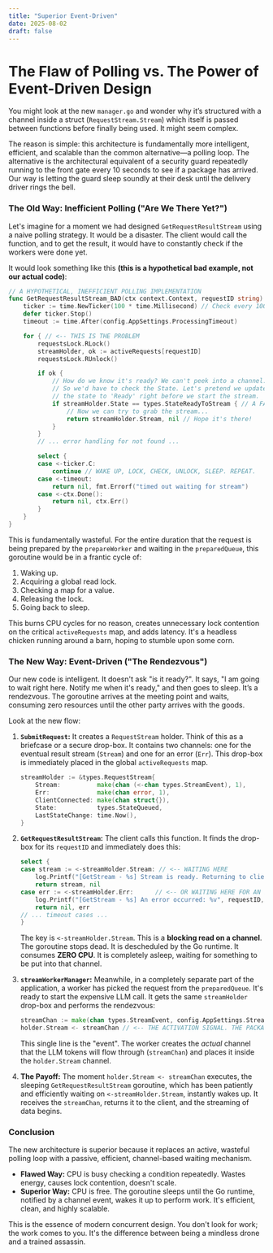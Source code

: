 ```yaml
---
title: "Superior Event-Driven"
date: 2025-08-02
draft: false
---
```


# The Flaw of Polling vs. The Power of Event-Driven Design

You might look at the new `manager.go` and wonder why it’s structured with a channel inside a struct (`RequestStream.Stream`) which itself is passed between functions before finally being used. It might seem complex.

The reason is simple: this architecture is fundamentally more intelligent, efficient, and scalable than the common alternative—a polling loop. The alternative is the architectural equivalent of a security guard repeatedly running to the front gate every 10 seconds to see if a package has arrived. Our way is letting the guard sleep soundly at their desk until the delivery driver rings the bell.

### The Old Way: Inefficient Polling ("Are We There Yet?")

Let's imagine for a moment we had designed `GetRequestResultStream` using a naive polling strategy. It would be a disaster. The client would call the function, and to get the result, it would have to constantly check if the workers were done yet.

It would look something like this **(this is a hypothetical bad example, not our actual code)**:

```go
// A HYPOTHETICAL, INEFFICIENT POLLING IMPLEMENTATION
func GetRequestResultStream_BAD(ctx context.Context, requestID string) (<-chan types.StreamEvent, error) {
	ticker := time.NewTicker(100 * time.Millisecond) // Check every 100ms
	defer ticker.Stop()
	timeout := time.After(config.AppSettings.ProcessingTimeout)

	for { // <-- THIS IS THE PROBLEM
		requestsLock.RLock()
		streamHolder, ok := activeRequests[requestID]
		requestsLock.RUnlock()

		if ok {
            // How do we know it's ready? We can't peek into a channel.
            // So we'd have to check the State. Let's pretend we update
            // the state to 'Ready' right before we start the stream.
			if streamHolder.State == types.StateReadyToStream { // A FAKE STATE
				// Now we can try to grab the stream...
                return streamHolder.Stream, nil // Hope it's there!
			}
		}
		// ... error handling for not found ...

		select {
		case <-ticker.C:
			continue // WAKE UP, LOCK, CHECK, UNLOCK, SLEEP. REPEAT.
		case <-timeout:
			return nil, fmt.Errorf("timed out waiting for stream")
		case <-ctx.Done():
			return nil, ctx.Err()
		}
	}
}
```

This is fundamentally wasteful. For the entire duration that the request is being prepared by the `prepareWorker` and waiting in the `preparedQueue`, this goroutine would be in a frantic cycle of:
1.  Waking up.
2.  Acquiring a global read lock.
3.  Checking a map for a value.
4.  Releasing the lock.
5.  Going back to sleep.

This burns CPU cycles for no reason, creates unnecessary lock contention on the critical `activeRequests` map, and adds latency. It's a headless chicken running around a barn, hoping to stumble upon some corn.

### The New Way: Event-Driven ("The Rendezvous")

Our new code is intelligent. It doesn't ask "is it ready?". It says, "I am going to wait right here. Notify me when it's ready," and then goes to sleep. It’s a rendezvous. The goroutine arrives at the meeting point and waits, consuming zero resources until the other party arrives with the goods.

Look at the new flow:

1.  **`SubmitRequest`:** It creates a `RequestStream` holder. Think of this as a briefcase or a secure drop-box. It contains two channels: one for the eventual result stream (`Stream`) and one for an error (`Err`). This drop-box is immediately placed in the global `activeRequests` map.
    ```go
	streamHolder := &types.RequestStream{
		Stream:          make(chan (<-chan types.StreamEvent), 1),
		Err:             make(chan error, 1),
		ClientConnected: make(chan struct{}),
		State:           types.StateQueued,
		LastStateChange: time.Now(),
	}
    ```

2.  **`GetRequestResultStream`:** The client calls this function. It finds the drop-box for its `requestID` and immediately does this:
    ```go
    select {
	case stream := <-streamHolder.Stream: // <-- WAITING HERE
		log.Printf("[GetStream - %s] Stream is ready. Returning to client.", requestID)
		return stream, nil
	case err := <-streamHolder.Err:      // <-- OR WAITING HERE FOR AN ERROR
		log.Printf("[GetStream - %s] An error occurred: %v", requestID, err)
		return nil, err
    // ... timeout cases ...
    }
    ```
    The key is `<-streamHolder.Stream`. This is a **blocking read on a channel**. The goroutine stops dead. It is descheduled by the Go runtime. It consumes **ZERO CPU**. It is completely asleep, waiting for something to be put into that channel.

3.  **`streamWorkerManager`:** Meanwhile, in a completely separate part of the application, a worker has picked the request from the `preparedQueue`. It's ready to start the expensive LLM call. It gets the same `streamHolder` drop-box and performs the rendezvous:
    ```go
    streamChan := make(chan types.StreamEvent, config.AppSettings.StreamTokenBuffer)
    holder.Stream <- streamChan // <-- THE ACTIVATION SIGNAL. THE PACKAGE IS DROPPED.
    ```
    This single line is the "event". The worker creates the *actual* channel that the LLM tokens will flow through (`streamChan`) and places it inside the `holder.Stream` channel.

4.  **The Payoff:** The moment `holder.Stream <- streamChan` executes, the sleeping `GetRequestResultStream` goroutine, which has been patiently and efficiently waiting on `<-streamHolder.Stream`, instantly wakes up. It receives the `streamChan`, returns it to the client, and the streaming of data begins.

### Conclusion

The new architecture is superior because it replaces an active, wasteful polling loop with a passive, efficient, channel-based waiting mechanism.

*   **Flawed Way:** CPU is busy checking a condition repeatedly. Wastes energy, causes lock contention, doesn't scale.
*   **Superior Way:** CPU is free. The goroutine sleeps until the Go runtime, notified by a channel event, wakes it up to perform work. It's efficient, clean, and highly scalable.

This is the essence of modern concurrent design. You don't look for work; the work comes to you. It's the difference between being a mindless drone and a trained assassin.
